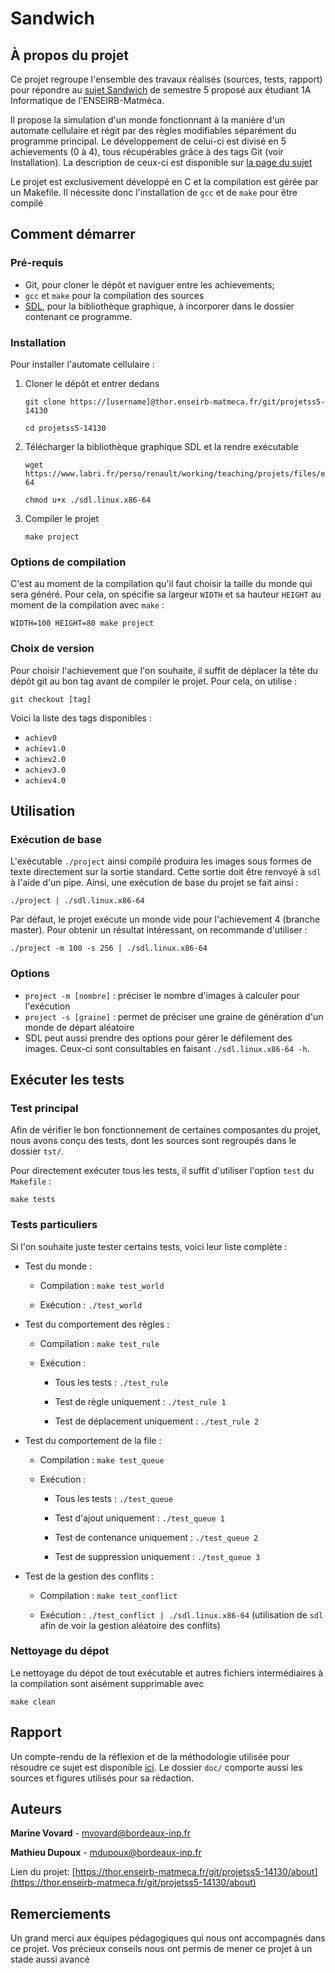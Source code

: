 # Sandwich

## À propos du projet

Ce projet regroupe l'ensemble des travaux réalisés (sources, tests, rapport) pour répondre au [sujet Sandwich](https://www.labri.fr/perso/renault/working/teaching/projets/2021-22-S5-Sandwich.php) de semestre 5 proposé aux étudiant 1A Informatique de l'ENSEIRB-Matméca.

Il propose la simulation d'un monde fonctionnant à la manière d'un automate cellulaire et régit par des règles modifiables séparément du programme principal. Le développement de celui-ci est divisé en 5 achievements (0 à 4), tous récupérables grâce à des tags Git (voir Installation). La description de ceux-ci est disponible sur [la page du sujet](https://www.labri.fr/perso/renault/working/teaching/projets/2021-22-S5-Sandwich.php)

Le projet est exclusivement développé en C et la compilation est gérée par un Makefile. Il nécessite donc l'installation de `gcc` et de `make` pour être compilé

## Comment démarrer

### Pré-requis

* Git, pour cloner le dépôt et naviguer entre les achievements; 
* `gcc` et `make` pour la compilation des sources
* [SDL](https://www.labri.fr/perso/renault/working/teaching/projets/files/exe/sdl.linux.x86-64), pour la bibliothèque graphique, à incorporer dans le dossier contenant ce programme.

### Installation

Pour installer l'automate cellulaire : 

1. Cloner le dépôt et entrer dedans

   ```
   git clone https://[username]@thor.enseirb-matmeca.fr/git/projetss5-14130
   
   cd projetss5-14130
   ```
2. Télécharger la bibliothèque graphique SDL et la rendre exécutable
   
   ```
   wget https://www.labri.fr/perso/renault/working/teaching/projets/files/exe/sdl.linux.x86-64
   
   chmod u+x ./sdl.linux.x86-64
   ```
3. Compiler le projet
   
   ```
   make project
   ```

### Options de compilation

C'est au moment de la compilation qu'il faut choisir la taille du monde qui sera généré. Pour cela, on spécifie sa largeur `WIDTH` et sa hauteur `HEIGHT` au moment de la compilation avec `make` :

```
WIDTH=100 HEIGHT=80 make project
```

### Choix de version

Pour choisir l'achievement que l'on souhaite, il suffit de déplacer la tête du dépôt git au bon tag avant de compiler le projet. Pour cela, on utilise :

```
git checkout [tag]
```

Voici la liste des tags disponibles :
* `achiev0`
* `achiev1.0`
* `achiev2.0`
* `achiev3.0`
* `achiev4.0`

## Utilisation

### Exécution de base

L'exécutable `./project` ainsi compilé produira les images sous formes de texte directement sur la sortie standard. Cette sortie doit être renvoyé à `sdl` à l'aide d'un pipe.
Ainsi, une exécution de base du projet se fait ainsi :

```
./project | ./sdl.linux.x86-64
```

Par défaut, le projet exécute un monde vide pour l'achievement 4 (branche master). Pour obtenir un résultat intéressant, on recommande d'utiliser :

```
./project -m 100 -s 256 | ./sdl.linux.x86-64
```


### Options


* `project -m [nombre]` : préciser le nombre d'images à calculer pour l'exécution
* `project -s [graine]` : permet de préciser une graine de génération d'un monde de départ aléatoire
* SDL peut aussi prendre des options pour gérer le défilement des images. Ceux-ci sont consultables en faisant `./sdl.linux.x86-64 -h`.

## Exécuter les tests

### Test principal

Afin de vérifier le bon fonctionnement de certaines composantes du projet, nous avons conçu des tests, dont les sources sont regroupés dans le dossier `tst/`.

Pour directement exécuter tous les tests, il suffit d'utiliser l'option `test` du `Makefile` :
```
make tests
```

### Tests particuliers

Si l'on souhaite juste tester certains tests, voici leur liste complète :
* Test du monde :
  
  * Compilation : `make test_world`
  
  * Exécution : `./test_world`
  
* Test du comportement des règles :
  
  * Compilation : `make test_rule`
  
  * Exécution :
  
    * Tous les tests : `./test_rule`
  
    * Test de règle uniquement : `./test_rule 1`
  
    * Test de déplacement uniquement : `./test_rule 2`

* Test du comportement de la file :

  * Compilation : `make test_queue`
  
  * Exécution :
  
    * Tous les tests : `./test_queue`
  
    * Test d'ajout uniquement : `./test_queue 1`
  
    * Test de contenance uniquement : `./test_queue 2`
  
    * Test de suppression uniquement : `./test_queue 3`
  
* Test de la gestion des conflits :

  * Compilation : `make test_conflict`
  
  * Exécution : `./test_conflict | ./sdl.linux.x86-64` (utilisation de `sdl` afin de voir la gestion aléatoire des conflits)

### Nettoyage du dépot

Le nettoyage du dépot de tout exécutable et autres fichiers intermédiaires à la compilation sont aisément supprimable avec
```
make clean
```

## Rapport

Un compte-rendu de la réflexion et de la méthodologie utilisée pour résoudre ce sujet est disponible [ici](https://thor.enseirb-matmeca.fr/git/projetss5-14130/tree/doc/report.pdf). Le dossier `doc/` comporte aussi les sources et figures utilisés pour sa rédaction.

## Auteurs

**Marine Vovard** - mvovard@bordeaux-inp.fr

**Mathieu Dupoux** - mdupoux@bordeaux-inp.fr

Lien du projet: [https://thor.enseirb-matmeca.fr/git/projetss5-14130/about](https://thor.enseirb-matmeca.fr/git/projetss5-14130/about)

## Remerciements

Un grand merci aux équipes pédagogiques qui nous ont accompagnés dans ce projet. Vos précieux conseils nous ont permis de mener ce projet à un stade aussi avancé